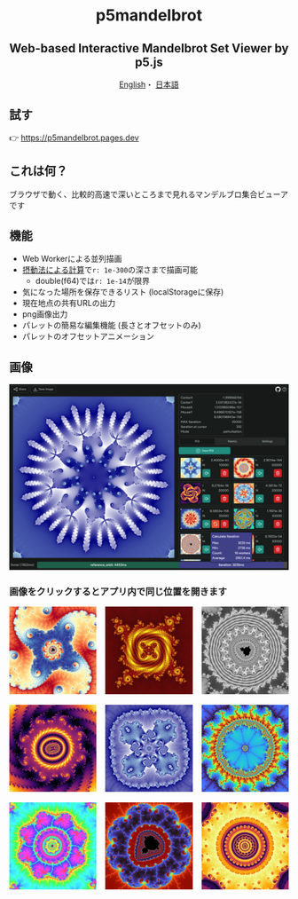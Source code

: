 <h1 align="center">
  p5mandelbrot
</h1>

<h2 align="center">
Web-based Interactive Mandelbrot Set Viewer by p5.js
</h2>

<p align="center">
  <a href="/README.md">English</a>・
  <a href="/README-ja.md">日本語</a>
</p>

## 試す

👉 https://p5mandelbrot.pages.dev

## これは何？

ブラウザで動く、比較的高速で深いところまで見れるマンデルブロ集合ビューアです

## 機能

- Web Workerによる並列描画
- [摂動法による計算](https://en.wikipedia.org/wiki/Plotting_algorithms_for_the_Mandelbrot_set#Perturbation_theory_and_series_approximation)で`r: 1e-300`の深さまで描画可能
  - double(f64)では`r: 1e-14`が限界
- 気になった場所を保存できるリスト (localStorageに保存)
- 現在地点の共有URLの出力
- png画像出力
- パレットの簡易な編集機能 (長さとオフセットのみ)
- パレットのオフセットアニメーション

## 画像

![Image](images/image-ui.png)

### 画像をクリックするとアプリ内で同じ位置を開きます

<div style="display: grid;grid-template-columns: 1fr 1fr 1fr;gap: 1rem;">
<a href="https://p5mandelbrot.pages.dev/?x=-1.408537418404429933891979284359521316094543408325989730656147003173828125&y=0.136038566617522636749464336108637068090132515862933360040187835693359375&r=1.734723476e-12&N=5000&mode=normal" target="_blank" rel="noopener noreferrer"><img src="images/image-01.png" /></a>
<a href="https://p5mandelbrot.pages.dev/?x=-1.7559339846757610520112821074311119999581199155444780855307285766891106284048365406071425999838816544967887239181436598300933837890625&y=0.0125420521990597271099630814102646881890357249440922065205266505268413123742156160406088297276871329279267229139804840087890625&r=2.7284841053187847137451171875e-104&N=30000&mode=perturbation" target="_blank" rel="noopener noreferrer"><img src="images/image-02.png" /></a>
<a href="https://p5mandelbrot.pages.dev/?x=-1.251843459600960704323409470494702510826289653778076171875&y=0.019463266482732336442220467031466234266757965087890625&r=1.6e-17&N=30000&mode=perturbation" target="_blank" rel="noopener noreferrer"><img src="images/image-03.png" /></a>
<a href="https://p5mandelbrot.pages.dev/?x=-1.628862884979677636095426449959859010842630371832025956260625433903197532513022790394177640723727041808972443346150109097014368877151730362996551339014455132166441761137760639778197842397723624417672891906866059458750971904&y=0.001502065389380933389120025595611444917053151899160138645056523772189121430288877889320457274596161102973726449569385093906231155533425802369952240475756150306868105118194095501857879511907077405637510153197543170567569408&r=2.9014219670751072339297340078956627449111563682086819976447985485406258855936e-144&N=50000&mode=perturbation" target="_blank" rel="noopener noreferrer"><img src="images/image-04.png" /></a>
<a href="https://p5mandelbrot.pages.dev/?x=-1.861365555952135552586660013379369047470390796661376953125&y=0.000028265573582910495980496665579266846179962158203125&r=4.365574568510055891238152980804443359375e-26&N=30000&mode=perturbation" target="_blank" rel="noopener noreferrer"><img src="images/image-05.png" /></a>
<a href="https://p5mandelbrot.pages.dev/?x=-1.4737005779713358460189585187591009718930686375&y=0.002106996309056143098197297745830459740712861328125&r=8.599633919999999140036608e-34&N=10000&mode=perturbation" target="_blank" rel="noopener noreferrer"><img src="images/image-06.png" /></a>
<a href="https://p5mandelbrot.pages.dev/?x=-1.253623671350592885069962059583729171138925214522570651314506952205190496561029232421038637190103358312063778146112&y=0.384433130460394032965584386020135394015721485925260253579596937774361812162708655348198123304566763320453406760192&r=1.422222222222221966222222222222235875555555555555328e-78&N=20000&mode=perturbation" target="_blank" rel="noopener noreferrer"><img src="images/image-07.png" /></a>
<a href="https://p5mandelbrot.pages.dev/?x=-0.154651046065681195954069941801887201628711016770178879409663862799280825481728359145282185228162588570422562476538480274292563032960742199245042782604021968599916142953125&y=1.03100188829820970323326467188711829495132557266331701985253329251213479775239159430498134546903588137283684308536662011649305216369937916843074130608298500223630127600068918472926015625&r=5.3204107681274320423270480957110502838802026324219011370879898137240923369698515678052837041596125229354571714470966238022953777435430290328156862194211775396373427173601757743581527073984375e-9&N=10000&mode=normal" target="_blank" rel="noopener noreferrer"><img src="images/image-08.png" /></a>
<a href="https://p5mandelbrot.pages.dev/?x=0.43867716701945882602883664862501598909023888524432039618467429667318497624865659405032524270010214699394553651131508387532212999456591199208978687957125014042398155699119444136018932331221337685378802970556178547128893299379628775830714099109172821044921875&y=0.3573437772356753619126484864541585787148755277893692806219767292158831659783866755646463856621056415233043515572311943751280676245714383999614164483550085107467604247216921322126659502138891290826712655491362559388727657519245679668454547226428985595703125&r=3.3554432e-41&N=40000&mode=perturbation" target="_blank" rel="noopener noreferrer"><img src="images/image-09.png" /></a>
</div>
